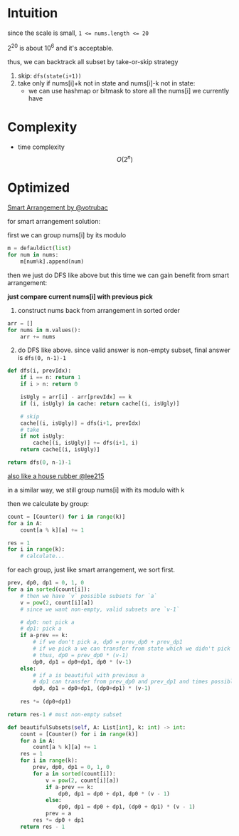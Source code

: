 # Intuition

since the scale is small, `1 <= nums.length <= 20`

$2^{20}$ is about $10^6$ and it's acceptable.

thus, we can backtrack all subset by take-or-skip strategy

1. skip: `dfs(state(i+1))`
2. take only if nums[i]+k not in state and nums[i]-k not in state:
    - we can use hashmap or bitmask to store all the nums[i] we currently have

# Complexity

- time complexity
$$O(2^n)$$

# Optimized

[Smart Arrangement by @votrubac](https://leetcode.com/problems/the-number-of-beautiful-subsets/solutions/3314006/smart-arrangement-vs-bitmask-dfs/?orderBy=most_votes)

for smart arrangement solution:

first we can group nums[i] by its modulo

```py
m = defauldict(list)
for num in nums:
    m[num%k].append(num)
```

then we just do DFS like above but this time we can gain benefit from smart arrangement:

**just compare current nums[i] with previous pick**

1. construct nums back from arrangement in sorted order
```py
arr = []
for nums in m.values():
    arr += nums
```

2. do DFS like above. since valid answer is non-empty subset, final answer is `dfs(0, n-1)-1`

```py
def dfs(i, prevIdx):
    if i == n: return 1
    if i > n: return 0

    isUgly = arr[i] - arr[prevIdx] == k
    if (i, isUgly) in cache: return cache[(i, isUgly)]

    # skip
    cache[(i, isUgly)] = dfs(i+1, prevIdx)
    # take
    if not isUgly:
        cache[(i, isUgly)] += dfs(i+1, i)
    return cache[(i, isUgly)]

return dfs(0, n-1)-1
```


[also like a house rubber @lee215](https://leetcode.com/problems/the-number-of-beautiful-subsets/solutions/3314361/python-house-robber-o-nlogn/)

in a similar way, we still group nums[i] with its modulo with k

then we calculate by group:

```py
count = [Counter() for i in range(k)]
for a in A:
    count[a % k][a] += 1

res = 1
for i in range(k):
    # calculate...
```

for each group, just like smart arrangement, we sort first.

```py
prev, dp0, dp1 = 0, 1, 0
for a in sorted(count[i]):
    # then we have `v` possible subsets for `a`
    v = pow(2, count[i][a])
    # since we want non-empty, valid subsets are `v-1`

    # dp0: not pick a
    # dp1: pick a
    if a-prev == k:
        # if we don't pick a, dp0 = prev_dp0 + prev_dp1
        # if we pick a we can transfer from state which we didn't pick previous a
        # thus, dp0 = prev_dp0 * (v-1)
        dp0, dp1 = dp0+dp1, dp0 * (v-1)
    else:
        # if a is beautiful with previous a
        # dp1 can transfer from prev_dp0 and prev_dp1 and times possible subset of current a
        dp0, dp1 = dp0+dp1, (dp0+dp1) * (v-1)
    
    res *= (dp0+dp1)

return res-1 # must non-empty subset
```


```py
def beautifulSubsets(self, A: List[int], k: int) -> int:
    count = [Counter() for i in range(k)]
    for a in A:
        count[a % k][a] += 1
    res = 1
    for i in range(k):
        prev, dp0, dp1 = 0, 1, 0
        for a in sorted(count[i]):
            v = pow(2, count[i][a])
            if a-prev == k:
                dp0, dp1 = dp0 + dp1, dp0 * (v - 1)
            else:
                dp0, dp1 = dp0 + dp1, (dp0 + dp1) * (v - 1)
            prev = a
        res *= dp0 + dp1
    return res - 1
```